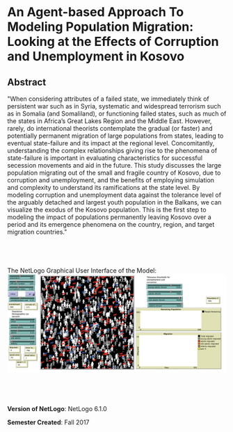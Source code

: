 # An Agent-based Approach To Modeling Population Migration: Looking at the Effects of Corruption and Unemployment in Kosovo


## Abstract
"When considering attributes of a failed state, we immediately think of persistent war such as in Syria, systematic and widespread terrorism such as in Somalia (and Somaliland), or functioning failed states, such as much of the states in Africa’s Great Lakes Region and the Middle East.  However, rarely, do international theorists contemplate the gradual (or faster) and potentially permanent migration of large populations from states, leading to eventual state-failure and its impact at the regional level.  Concomitantly, understanding the complex relationships giving rise to the phenomena of state-failure is important in evaluating characteristics for successful secession movements and aid in the future.  This study discusses the large population migrating out of the small and fragile country of Kosovo, due to corruption and unemployment, and the benefits of employing simulation and complexity to understand its ramifications at the state level.  By modeling corruption and unemployment data against the tolerance level of the arguably detached and largest youth population in the Balkans, we can visualize the exodus of the Kosovo population.  This is the first step to modeling the impact of populations permanently leaving Kosovo over a period and its emergence phenomena on the country, region, and target migration countries."

## &nbsp;
The NetLogo Graphical User Interface of the Model: 
![The NetLogo Graphical User Interface](GUI.png)

## &nbsp;

**Version of NetLogo**: NetLogo 6.1.0

**Semester Created**: Fall 2017

